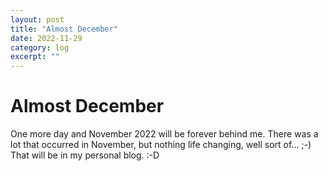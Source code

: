 ```yaml
---
layout: post
title: "Almost December" 
date: 2022-11-29
category: log 
excerpt: ""
---
```


# Almost December

One more day and November 2022 will be forever behind me.  There was a lot that occurred in November, but nothing life changing, well sort of... ;-)  That will be in my personal blog. :-D
